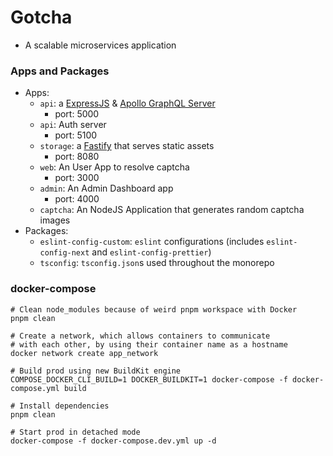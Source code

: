 # Gotcha

- A scalable microservices application

### Apps and Packages

- Apps:
  - `api`: a [ExpressJS](https://expressjs.com/) & [Apollo GraphQL Server](https://www.apollographql.com/docs/apollo-server/)
    - port: 5000
  - `api`: Auth server
    - port: 5100
  - `storage`: a [Fastify](https://www.fastify.io/) that serves static assets
    - port: 8080
  - `web`: An User App to resolve captcha
    - port: 3000
  - `admin`: An Admin Dashboard app
    - port: 4000
  - `captcha`: An NodeJS Application that generates random captcha images
- Packages:
  - `eslint-config-custom`: `eslint` configurations (includes `eslint-config-next` and `eslint-config-prettier`)
  - `tsconfig`: `tsconfig.json`s used throughout the monorepo


### docker-compose

```
# Clean node_modules because of weird pnpm workspace with Docker
pnpm clean

# Create a network, which allows containers to communicate
# with each other, by using their container name as a hostname
docker network create app_network

# Build prod using new BuildKit engine
COMPOSE_DOCKER_CLI_BUILD=1 DOCKER_BUILDKIT=1 docker-compose -f docker-compose.yml build

# Install dependencies
pnpm clean

# Start prod in detached mode
docker-compose -f docker-compose.dev.yml up -d
```